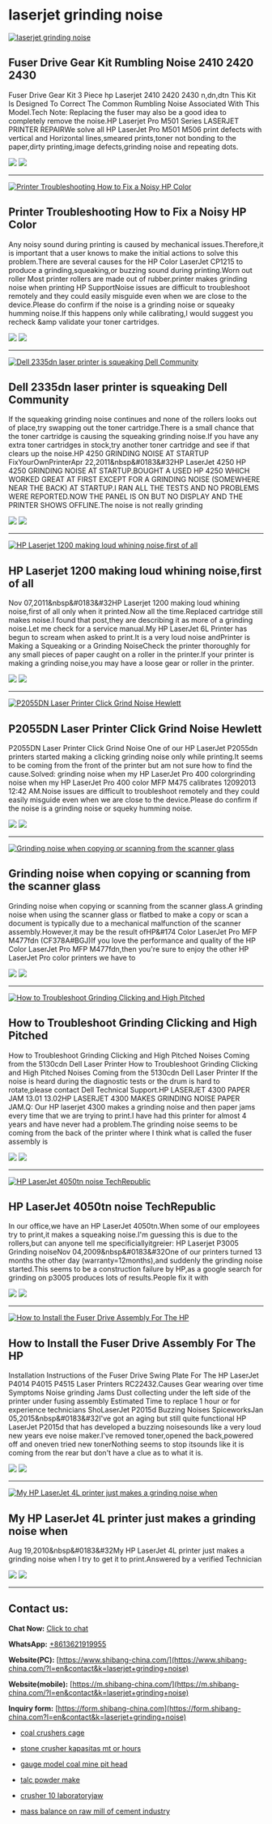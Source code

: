 # laserjet grinding noise

<a href="https://swt.shibang-china.com/?l=en&img&k=laserjet+grinding+noise" target="_blank">![laserjet grinding noise](http://static.shibang-china.com/all-800x300/125.jpg)</a>

## Fuser Drive Gear Kit Rumbling Noise 2410 2420 2430
Fuser Drive Gear Kit 3 Piece hp Laserjet 2410 2420 2430 n,dn,dtn This Kit Is Designed To Correct The Common Rumbling Noise Associated With This Model.Tech Note: Replacing the fuser may also be a good idea to completely remove the noise.HP Laserjet Pro M501 Series LASERJET PRINTER REPAIRWe solve all HP LaserJet Pro M501 M506 print defects with vertical and Horizontal lines,smeared prints,toner not bonding to the paper,dirty printing,image defects,grinding noise and repeating dots.


<a href="https://whatsapp.shibangsoft.com/WhatsApp.php" target="_blank" title="WhatsApp">![](http://static.shibang-china.com/icon/whatsapp.png)</a> <a href="https://swt.shibang-china.com/?l=en&icon&k=laserjet+grinding+noise" target="_blank">![](http://static.shibang-china.com/icon/chat-en.png)</a>

---

<a href="https://swt.shibang-china.com/?l=en&img&k=laserjet+grinding+noise" target="_blank">![Printer Troubleshooting How to Fix a Noisy HP Color](http://static.shibang-china.com/all-800x300/717.jpg)</a>

## Printer Troubleshooting How to Fix a Noisy HP Color
Any noisy sound during printing is caused by mechanical issues.Therefore,it is important that a user knows to make the initial actions to solve this problem.There are several causes for the HP Color LaserJet CP1215 to produce a grinding,squeaking,or buzzing sound during printing.Worn out roller Most printer rollers are made out of rubber.printer makes grinding noise when printing HP SupportNoise issues are difficult to troubleshoot remotely and they could easily misguide even when we are close to the device.Please do confirm if the noise is a grinding noise or squeaky humming noise.If this happens only while calibrating,I would suggest you recheck &amp validate your toner cartridges.


<a href="https://whatsapp.shibangsoft.com/WhatsApp.php" target="_blank" title="WhatsApp">![](http://static.shibang-china.com/icon/whatsapp.png)</a> <a href="https://swt.shibang-china.com/?l=en&icon&k=laserjet+grinding+noise" target="_blank">![](http://static.shibang-china.com/icon/chat-en.png)</a>

---

<a href="https://swt.shibang-china.com/?l=en&img&k=laserjet+grinding+noise" target="_blank">![Dell 2335dn laser printer is squeaking Dell Community](http://static.shibang-china.com/all-800x300/213.jpg)</a>

## Dell 2335dn laser printer is squeaking Dell Community
If the squeaking grinding noise continues and none of the rollers looks out of place,try swapping out the toner cartridge.There is a small chance that the toner cartridge is causing the squeaking grinding noise.If you have any extra toner cartridges in stock,try another toner cartridge and see if that clears up the noise.HP 4250 GRINDING NOISE AT STARTUP FixYourOwnPrinterApr 22,2011&nbsp&#0183&#32HP LaserJet 4250 HP 4250 GRINDING NOISE AT STARTUP.BOUGHT A USED HP 4250 WHICH WORKED GREAT AT FIRST EXCEPT FOR A GRINDING NOISE (SOMEWHERE NEAR THE BACK) AT STARTUP.I RAN ALL THE TESTS AND NO PROBLEMS WERE REPORTED.NOW THE PANEL IS ON BUT NO DISPLAY AND THE PRINTER SHOWS OFFLINE.The noise is not really grinding


<a href="https://whatsapp.shibangsoft.com/WhatsApp.php" target="_blank" title="WhatsApp">![](http://static.shibang-china.com/icon/whatsapp.png)</a> <a href="https://swt.shibang-china.com/?l=en&icon&k=laserjet+grinding+noise" target="_blank">![](http://static.shibang-china.com/icon/chat-en.png)</a>

---

<a href="https://swt.shibang-china.com/?l=en&img&k=laserjet+grinding+noise" target="_blank">![HP Laserjet 1200 making loud whining noise,first of all](http://static.shibang-china.com/all-800x300/21.jpg)</a>

## HP Laserjet 1200 making loud whining noise,first of all
Nov 07,2011&nbsp&#0183&#32HP Laserjet 1200 making loud whining noise,first of all only when it printed.Now all the time.Replaced cartridge still makes noise.I found that post,they are describing it as more of a grinding noise.Let me check for a service manual.My HP LaserJet 6L Printer has begun to scream when asked to print.It is a very loud noise andPrinter is Making a Squeaking or a Grinding NoiseCheck the printer thoroughly for any small pieces of paper caught on a roller in the printer.If your printer is making a grinding noise,you may have a loose gear or roller in the printer.


<a href="https://whatsapp.shibangsoft.com/WhatsApp.php" target="_blank" title="WhatsApp">![](http://static.shibang-china.com/icon/whatsapp.png)</a> <a href="https://swt.shibang-china.com/?l=en&icon&k=laserjet+grinding+noise" target="_blank">![](http://static.shibang-china.com/icon/chat-en.png)</a>

---

<a href="https://swt.shibang-china.com/?l=en&img&k=laserjet+grinding+noise" target="_blank">![P2055DN Laser Printer Click Grind Noise Hewlett](http://static.shibang-china.com/all-800x300/383.jpg)</a>

## P2055DN Laser Printer Click Grind Noise Hewlett
P2055DN Laser Printer Click Grind Noise One of our HP LaserJet P2055dn printers started making a clicking grinding noise only while printing.It seems to be coming from the front of the printer but am not sure how to find the cause.Solved: grinding noise when my HP LaserJet Pro 400 colorgrinding noise when my HP LaserJet Pro 400 color MFP M475 calibrates ‎12092013 12:42 AM.Noise issues are difficult to troubleshoot remotely and they could easily misguide even when we are close to the device.Please do confirm if the noise is a grinding noise or squeky humming noise.


<a href="https://whatsapp.shibangsoft.com/WhatsApp.php" target="_blank" title="WhatsApp">![](http://static.shibang-china.com/icon/whatsapp.png)</a> <a href="https://swt.shibang-china.com/?l=en&icon&k=laserjet+grinding+noise" target="_blank">![](http://static.shibang-china.com/icon/chat-en.png)</a>

---

<a href="https://swt.shibang-china.com/?l=en&img&k=laserjet+grinding+noise" target="_blank">![Grinding noise when copying or scanning from the scanner glass](http://static.shibang-china.com/all-800x300/256.jpg)</a>

## Grinding noise when copying or scanning from the scanner glass
Grinding noise when copying or scanning from the scanner glass.A grinding noise when using the scanner glass or flatbed to make a copy or scan a document is typically due to a mechanical malfunction of the scanner assembly.However,it may be the result ofHP&#174 Color LaserJet Pro MFP M477fdn (CF378A#BGJ)If you love the performance and quality of the HP Color LaserJet Pro MFP M477fdn,then you're sure to enjoy the other HP LaserJet Pro color printers we have to


<a href="https://whatsapp.shibangsoft.com/WhatsApp.php" target="_blank" title="WhatsApp">![](http://static.shibang-china.com/icon/whatsapp.png)</a> <a href="https://swt.shibang-china.com/?l=en&icon&k=laserjet+grinding+noise" target="_blank">![](http://static.shibang-china.com/icon/chat-en.png)</a>

---

<a href="https://swt.shibang-china.com/?l=en&img&k=laserjet+grinding+noise" target="_blank">![How to Troubleshoot Grinding Clicking and High Pitched](http://static.shibang-china.com/all-800x300/1175.jpg)</a>

## How to Troubleshoot Grinding Clicking and High Pitched
How to Troubleshoot Grinding Clicking and High Pitched Noises Coming from the 5130cdn Dell Laser Printer How to Troubleshoot Grinding Clicking and High Pitched Noises Coming from the 5130cdn Dell Laser Printer If the noise is heard during the diagnostic tests or the drum is hard to rotate,please contact Dell Technical Support.HP LASERJET 4300 PAPER JAM 13.01 13.02HP LASERJET 4300 MAKES GRINDING NOISE PAPER JAM.Q: Our HP laserjet 4300 makes a grinding noise and then paper jams every time that we are trying to print.I have had this printer for almost 4 years and have never had a problem.The grinding noise seems to be coming from the back of the printer where I think what is called the fuser assembly is


<a href="https://whatsapp.shibangsoft.com/WhatsApp.php" target="_blank" title="WhatsApp">![](http://static.shibang-china.com/icon/whatsapp.png)</a> <a href="https://swt.shibang-china.com/?l=en&icon&k=laserjet+grinding+noise" target="_blank">![](http://static.shibang-china.com/icon/chat-en.png)</a>

---

<a href="https://swt.shibang-china.com/?l=en&img&k=laserjet+grinding+noise" target="_blank">![HP LaserJet 4050tn noise TechRepublic](http://static.shibang-china.com/all-800x300/949.jpg)</a>

## HP LaserJet 4050tn noise TechRepublic
In our office,we have an HP LaserJet 4050tn.When some of our employees try to print,it makes a squeaking noise.I'm guessing this is due to the rollers,but can anyone tell me specificiallyitgreier: HP Laserjet P3005 Grinding noiseNov 04,2009&nbsp&#0183&#32One of our printers turned 13 months the other day (warranty=12months),and suddenly the grinding noise started.This seems to be a construction failure by HP,as a google search for grinding on p3005 produces lots of results.People fix it with


<a href="https://whatsapp.shibangsoft.com/WhatsApp.php" target="_blank" title="WhatsApp">![](http://static.shibang-china.com/icon/whatsapp.png)</a> <a href="https://swt.shibang-china.com/?l=en&icon&k=laserjet+grinding+noise" target="_blank">![](http://static.shibang-china.com/icon/chat-en.png)</a>

---

<a href="https://swt.shibang-china.com/?l=en&img&k=laserjet+grinding+noise" target="_blank">![How to Install the Fuser Drive Assembly For The HP](http://static.shibang-china.com/all-800x300/343.jpg)</a>

## How to Install the Fuser Drive Assembly For The HP
Installation Instructions of the Fuser Drive Swing Plate For The HP LaserJet P4014 P4015 P4515 Laser Printers RC22432.Causes Gear wearing over time Symptoms Noise grinding Jams Dust collecting under the left side of the printer under fusing assembly Estimated Time to replace 1 hour or for experience technicians ShoLaserJet P2015d Buzzing Noises SpiceworksJan 05,2015&nbsp&#0183&#32I've got an aging but still quite functional HP LaserJet P2015d that has developed a buzzing noisesounds like a very loud new years eve noise maker.I've removed toner,opened the back,powered off and oneven tried new tonerNothing seems to stop itsounds like it is coming from the rear but don't have a clue as to what it is.


<a href="https://whatsapp.shibangsoft.com/WhatsApp.php" target="_blank" title="WhatsApp">![](http://static.shibang-china.com/icon/whatsapp.png)</a> <a href="https://swt.shibang-china.com/?l=en&icon&k=laserjet+grinding+noise" target="_blank">![](http://static.shibang-china.com/icon/chat-en.png)</a>

---

<a href="https://swt.shibang-china.com/?l=en&img&k=laserjet+grinding+noise" target="_blank">![My HP LaserJet 4L printer just makes a grinding noise when](http://static.shibang-china.com/all-800x300/875.jpg)</a>

## My HP LaserJet 4L printer just makes a grinding noise when
Aug 19,2010&nbsp&#0183&#32My HP LaserJet 4L printer just makes a grinding noise when I try to get it to print.Answered by a verified Technician

<a href="https://whatsapp.shibangsoft.com/WhatsApp.php" target="_blank" title="WhatsApp">![](http://static.shibang-china.com/icon/whatsapp.png)</a> <a href="https://swt.shibang-china.com/?l=en&icon&k=laserjet+grinding+noise" target="_blank">![](http://static.shibang-china.com/icon/chat-en.png)</a>

---
## Contact us:

**Chat Now:** [Click to chat](https://swt.shibang-china.com?l=en&contact&k=laserjet+grinding+noise)

**WhatsApp:**  [+8613621919955](https://whatsapp.shibangsoft.com/WhatsApp.php)

**Website(PC):** [https://www.shibang-china.com/](https://www.shibang-china.com/?l=en&contact&k=laserjet+grinding+noise)

**Website(mobile):** [https://m.shibang-china.com/](https://m.shibang-china.com/?l=en&contact&k=laserjet+grinding+noise)

**Inquiry form:** [https://form.shibang-china.com](https://form.shibang-china.com?l=en&contact&k=laserjet+grinding+noise)

* [coal crushers cage](../125/coal%20crushers%20cage.md)

* [stone crusher kapasitas mt or hours](../121/stone%20crusher%20kapasitas%20mt%20or%20hours.md)

* [gauge model coal mine pit head](../115/gauge%20model%20coal%20mine%20pit%20head.md)

* [talc powder make](../116/talc%20powder%20make.md)

* [crusher 10 laboratoryjaw](../118/crusher%2010%20laboratoryjaw.md)

* [mass balance on raw mill of cement industry](../123/mass%20balance%20on%20raw%20mill%20of%20cement%20industry.md)